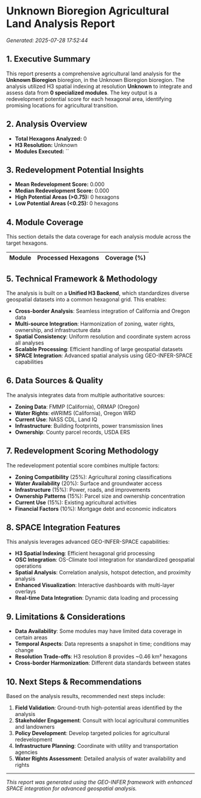 # Unknown Bioregion Agricultural Land Analysis Report
*Generated: 2025-07-28 17:52:44*

## 1. Executive Summary
This report presents a comprehensive agricultural land analysis for the **Unknown Bioregion** bioregion, in the Unknown Bioregion bioregion.
The analysis utilized H3 spatial indexing at resolution **Unknown** to integrate and assess data from **0 specialized modules**. The key output is a redevelopment potential score for each hexagonal area, identifying promising locations for agricultural transition.

## 2. Analysis Overview
- **Total Hexagons Analyzed:** 0
- **H3 Resolution:** Unknown
- **Modules Executed:** ``

## 3. Redevelopment Potential Insights
- **Mean Redevelopment Score:** 0.000
- **Median Redevelopment Score:** 0.000
- **High Potential Areas (>0.75):** 0 hexagons
- **Low Potential Areas (<0.25):** 0 hexagons

## 4. Module Coverage
This section details the data coverage for each analysis module across the target hexagons.

| Module                    | Processed Hexagons | Coverage (%) |
|---------------------------|--------------------|--------------|

## 5. Technical Framework & Methodology
The analysis is built on a **Unified H3 Backend**, which standardizes diverse geospatial datasets into a common hexagonal grid. This enables:

- **Cross-border Analysis**: Seamless integration of California and Oregon data
- **Multi-source Integration**: Harmonization of zoning, water rights, ownership, and infrastructure data
- **Spatial Consistency**: Uniform resolution and coordinate system across all analyses
- **Scalable Processing**: Efficient handling of large geospatial datasets
- **SPACE Integration**: Advanced spatial analysis using GEO-INFER-SPACE capabilities

## 6. Data Sources & Quality
The analysis integrates data from multiple authoritative sources:

- **Zoning Data**: FMMP (California), ORMAP (Oregon)
- **Water Rights**: eWRIMS (California), Oregon WRD
- **Current Use**: NASS CDL, Land IQ
- **Infrastructure**: Building footprints, power transmission lines
- **Ownership**: County parcel records, USDA ERS

## 7. Redevelopment Scoring Methodology
The redevelopment potential score combines multiple factors:

- **Zoning Compatibility** (25%): Agricultural zoning classifications
- **Water Availability** (20%): Surface and groundwater access
- **Infrastructure** (15%): Power, roads, and improvements
- **Ownership Patterns** (15%): Parcel size and ownership concentration
- **Current Use** (15%): Existing agricultural activities
- **Financial Factors** (10%): Mortgage debt and economic indicators

## 8. SPACE Integration Features
This analysis leverages advanced GEO-INFER-SPACE capabilities:

- **H3 Spatial Indexing**: Efficient hexagonal grid processing
- **OSC Integration**: OS-Climate tool integration for standardized geospatial operations
- **Spatial Analysis**: Correlation analysis, hotspot detection, and proximity analysis
- **Enhanced Visualization**: Interactive dashboards with multi-layer overlays
- **Real-time Data Integration**: Dynamic data loading and processing

## 9. Limitations & Considerations
- **Data Availability**: Some modules may have limited data coverage in certain areas
- **Temporal Aspects**: Data represents a snapshot in time; conditions may change
- **Resolution Trade-offs**: H3 resolution 8 provides ~0.46 km² hexagons
- **Cross-border Harmonization**: Different data standards between states

## 10. Next Steps & Recommendations
Based on the analysis results, recommended next steps include:

1. **Field Validation**: Ground-truth high-potential areas identified by the analysis
2. **Stakeholder Engagement**: Consult with local agricultural communities and landowners
3. **Policy Development**: Develop targeted policies for agricultural redevelopment
4. **Infrastructure Planning**: Coordinate with utility and transportation agencies
5. **Water Rights Assessment**: Detailed analysis of water availability and rights

---
*This report was generated using the GEO-INFER framework with enhanced SPACE integration for advanced geospatial analysis.*
